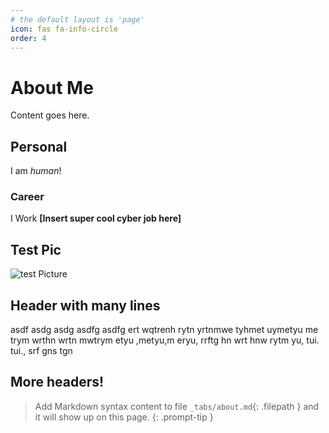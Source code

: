 ```yaml
---
# the default layout is 'page'
icon: fas fa-info-circle
order: 4
---
```

# About Me
Content goes here.

## Personal
I am *human*!
### Career
I Work **[Insert super cool cyber job here]**

## Test Pic
![test Picture](/assetes/img/Branch_Walking_a_path_of_light.png)

## Header with many lines
asdf
asdg
asdg
asdfg
asdfg
ert
wqtrenh
rytn
yrtnmwe
tyhmet
uymetyu
me
trym
wrthn
wrtn
mwtrym
etyu
,metyu,m
eryu,
rrftg
hn
wrt
hnw
rytm
yu,
tui.
tui.,
srf
gns
tgn


## More headers!

> Add Markdown syntax content to file `_tabs/about.md`{: .filepath } and it will show up on this page.
{: .prompt-tip }
